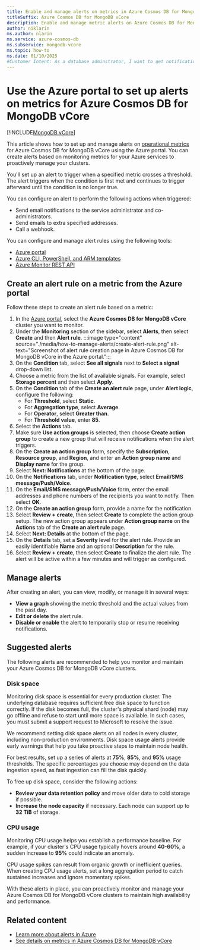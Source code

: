 ```yaml
---
title: Enable and manage alerts on metrics in Azure Cosmos DB for MongoDB vCore
titleSuffix: Azure Cosmos DB for MongoDB vCore
description: Enable and manage metric alerts on Azure Cosmos DB for MongoDB vCore clusters.
author: niklarin
ms.author: nlarin
ms.service: azure-cosmos-db
ms.subservice: mongodb-vcore
ms.topic: how-to
ms.date: 01/10/2025
#Customer Intent: As a database adminstrator, I want to get notifications when certain operational metrics on my Azure Cosmos DB for MongoDB vCore cluster reach pre-defined thresholds.
---
```


# Use the Azure portal to set up alerts on metrics for Azure Cosmos DB for MongoDB vCore

[!INCLUDE[MongoDB vCore](~/reusable-content/ce-skilling/azure/includes/cosmos-db/includes/appliesto-mongodb-vcore.md)]

This article shows how to set up and manage alerts on [operational metrics](./monitor-metrics.md) for Azure Cosmos DB for MongoDB vCore using the Azure portal. You can create alerts based on monitoring metrics for your Azure services to proactively manage your clusters.

You'll set up an alert to trigger when a specified metric crosses a threshold. The alert triggers when the condition is first met and continues to trigger afterward until the condition is no longer true.

You can configure an alert to perform the following actions when triggered:
- Send email notifications to the service administrator and co-administrators.
- Send emails to extra specified addresses.
- Call a webhook.

You can configure and manage alert rules using the following tools:
- [Azure portal](/azure/azure-monitor/alerts/alerts-create-metric-alert-rule)
- [Azure CLI, PowerShell, and ARM templates](/azure/azure-monitor/alerts/alerts-create-rule-cli-powershell-arm)
- [Azure Monitor REST API](/rest/api/monitor/metric-alerts)

## Create an alert rule on a metric from the Azure portal

Follow these steps to create an alert rule based on a metric:

1. In the [Azure portal](https://portal.azure.com/), select the **Azure Cosmos DB for MongoDB vCore** cluster you want to monitor.
1. Under the **Monitoring** section of the sidebar, select **Alerts**, then select **Create** and then **Alert rule**.
   :::image type="content" source="./media/how-to-manage-alerts/create-alert-rule.png" alt-text="Screenshot of alert rule creation page in Azure Cosmos DB for MongoDB vCore in the Azure portal.":::
1. On the **Condition** tab, select **See all signals** next to **Select a signal** drop-down list. 
1. Choose a metric from the list of available signals. For example, select **Storage percent** and then select **Apply**.
1. On the **Condition** tab of the **Create an alert rule** page, under **Alert logic**, configure the following:
   - For **Threshold**, select **Static**.
   - For **Aggregation type**, select **Average**.
   - For **Operator**, select **Greater than**.
   - For **Threshold value**, enter **85**.
1. Select the **Actions** tab.
1. Make sure **Use action groups** is selected, then choose **Create action group** to create a new group that will receive notifications when the alert triggers.
1. On the **Create an action group** form, specify the **Subscription**, **Resource group**, and **Region**, and enter an **Action group name** and **Display name** for the group.
1. Select **Next: Notifications** at the bottom of the page.
1. On the **Notifications** tab, under **Notification type**, select **Email/SMS message/Push/Voice**.
1. On the **Email/SMS message/Push/Voice** form, enter the email addresses and phone numbers of the recipients you want to notify. Then select **OK**.
1. On the **Create an action group** form, provide a name for the notification.
1. Select **Review + create**, then select **Create** to complete the action group setup. The new action group appears under **Action group name** on the **Actions** tab of the **Create an alert rule** page.
1. Select **Next: Details** at the bottom of the page.
1. On the **Details** tab, set a **Severity** level for the alert rule. Provide an easily identifiable **Name** and an optional **Description** for the rule.
1. Select **Review + create**, then select **Create** to finalize the alert rule. The alert will be active within a few minutes and will trigger as configured.

## Manage alerts

After creating an alert, you can view, modify, or manage it in several ways:

- **View a graph** showing the metric threshold and the actual values from the past day.
- **Edit or delete** the alert rule.
- **Disable or enable** the alert to temporarily stop or resume receiving notifications.

## Suggested alerts

The following alerts are recommended to help you monitor and maintain your Azure Cosmos DB for MongoDB vCore clusters.

### Disk space

Monitoring disk space is essential for every production cluster. The underlying database requires sufficient free disk space to function correctly. If the disk becomes full, the cluster's physical shard (node) may go offline and refuse to start until more space is available. In such cases, you must submit a support request to Microsoft to resolve the issue.

We recommend setting disk space alerts on all nodes in every cluster, including non-production environments. Disk space usage alerts provide early warnings that help you take proactive steps to maintain node health. 

For best results, set up a series of alerts at **75%**, **85%**, and **95%** usage thresholds. The specific percentages you choose may depend on the data ingestion speed, as fast ingestion can fill the disk quickly.

To free up disk space, consider the following actions:
- **Review your data retention policy** and move older data to cold storage if possible.
- **Increase the node capacity** if necessary. Each node can support up to **32 TiB** of storage.

### CPU usage

Monitoring CPU usage helps you establish a performance baseline. For example, if your cluster's CPU usage typically hovers around **40-60%**, a sudden increase to **95%** could indicate an anomaly.

CPU usage spikes can result from organic growth or inefficient queries. When creating CPU usage alerts, set a long aggregation period to catch sustained increases and ignore momentary spikes.

With these alerts in place, you can proactively monitor and manage your Azure Cosmos DB for MongoDB vCore clusters to maintain high availability and performance.

## Related content
- [Learn more about alerts in Azure](/azure/azure-monitor/alerts/alerts-overview)
- [See details on metrics in Azure Cosmos DB for MongoDB vCore](./monitor-metrics.md)
